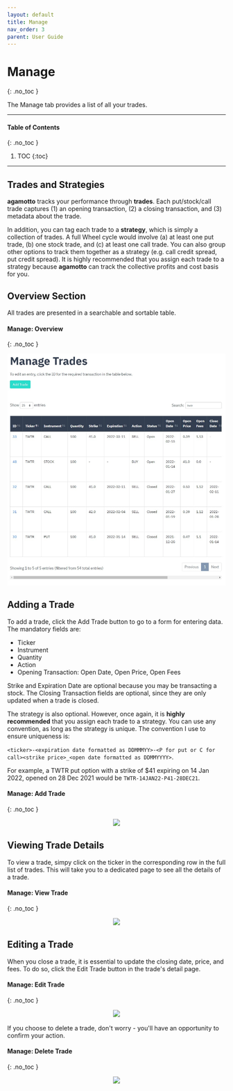 ```yaml
---
layout: default
title: Manage
nav_order: 3
parent: User Guide
---
```


# Manage
{: .no_toc }

The Manage tab provides a list of all your trades.

---

#### Table of Contents
{: .no_toc }

1. TOC
{:toc}

---

## Trades and Strategies
**agamotto** tracks your performance through **trades**. Each put/stock/call trade captures (1) an opening transaction, (2) a closing transaction, and (3) metadata about the trade.

In addition, you can tag each trade to a **strategy**, which is simply a collection of trades. A full Wheel cycle would involve (a) at least one put trade, (b) one stock trade, and (c) at least one call trade. You can also group other options to track them together as a strategy (e.g. call credit spread, put credit spread). It is <span class="fw-700 text-green-100">highly recommended</span> that you assign each trade to a strategy because **agamotto** can track the collective profits and cost basis for you.

## Overview Section
All trades are presented in a searchable and sortable table.

#### Manage: Overview
{: .no_toc }

<p align="center">
    <img src="https://raw.githubusercontent.com/chrischow/agamotto/main/docs/images/manage-overview.jpg">
</p>

## Adding a Trade
To add a trade, click the Add Trade button to go to a form for entering data. The mandatory fields are:

- Ticker
- Instrument
- Quantity
- Action
- Opening Transaction: Open Date, Open Price, Open Fees

Strike and Expiration Date are optional because you may be transacting a stock. The Closing Transaction fields are optional, since they are only updated when a trade is closed.

The strategy is also optional. However, once again, it is **highly recommended** that you assign each trade to a strategy. You can use any convention, as long as the strategy is unique. The convention I use to ensure uniqueness is:

```<ticker>-<expiration date formatted as DDMMMYY>-<P for put or C for call><strike price>_<open date formatted as DDMMYYYY>```.

For example, a TWTR put option with a strike of $41 expiring on 14 Jan 2022, opened on 28 Dec 2021 would be `TWTR-14JAN22-P41-28DEC21`.

#### Manage: Add Trade
{: .no_toc }

<p align="center">
    <img src="https://raw.githubusercontent.com/chrischow/agamotto/main/docs/images/manage-add.jpg">
</p>

## Viewing Trade Details
To view a trade, simpy click on the ticker in the corresponding row in the full list of trades. This will take you to a dedicated page to see all the details of a trade.

#### Manage: View Trade
{: .no_toc }

<p align="center">
    <img src="https://raw.githubusercontent.com/chrischow/agamotto/main/docs/images/manage-view.jpg">
</p>

## Editing a Trade
When you close a trade, it is essential to update the closing date, price, and fees. To do so, click the Edit Trade button in the trade's detail page.

#### Manage: Edit Trade
{: .no_toc }

<p align="center">
    <img src="https://raw.githubusercontent.com/chrischow/agamotto/main/docs/images/manage-edit.jpg">
</p>

If you choose to delete a trade, don't worry - you'll have an opportunity to confirm your action.

#### Manage: Delete Trade
{: .no_toc }

<p align="center">
    <img src="https://raw.githubusercontent.com/chrischow/agamotto/main/docs/images/manage-delete.jpg">
</p>